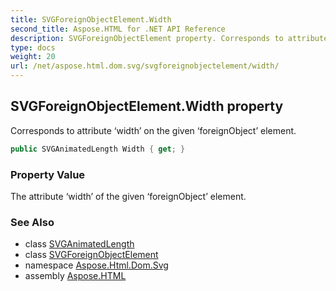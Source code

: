 ```yaml
---
title: SVGForeignObjectElement.Width
second_title: Aspose.HTML for .NET API Reference
description: SVGForeignObjectElement property. Corresponds to attribute width on the given foreignObject element
type: docs
weight: 20
url: /net/aspose.html.dom.svg/svgforeignobjectelement/width/
---
```

## SVGForeignObjectElement.Width property

Corresponds to attribute ‘width’ on the given ‘foreignObject’ element.

```csharp
public SVGAnimatedLength Width { get; }
```

### Property Value

The attribute ‘width’ of the given ‘foreignObject’ element.

### See Also

* class [SVGAnimatedLength](../../../aspose.html.dom.svg.datatypes/svganimatedlength/)
* class [SVGForeignObjectElement](../)
* namespace [Aspose.Html.Dom.Svg](../../../aspose.html.dom.svg/)
* assembly [Aspose.HTML](../../../)
